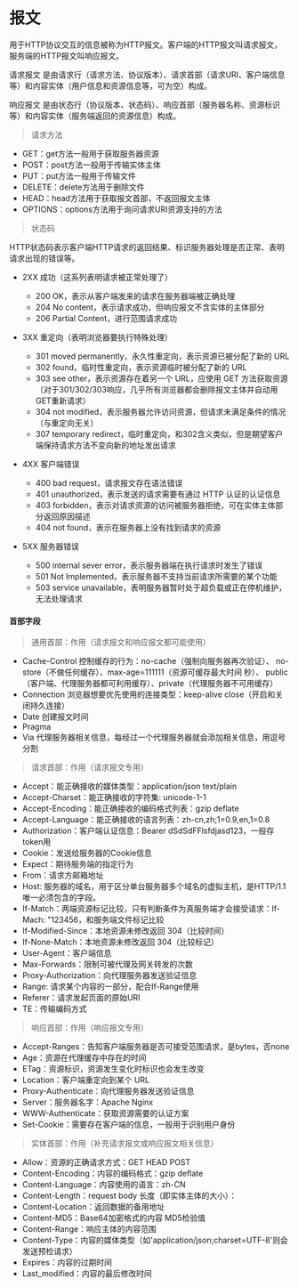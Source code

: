 # 报文
用于HTTP协议交互的信息被称为HTTP报文。客户端的HTTP报文叫请求报文，服务端的HTTP报文叫响应报文。

请求报文 是由请求行（请求方法、协议版本）、请求首部（请求URI、客户端信息等）和内容实体（用户信息和资源信息等，可为空）构成。

响应报文 是由状态行（协议版本、状态码）、响应首部（服务器名称、资源标识等）和内容实体（服务端返回的资源信息）构成。

> 请求方法
   
- GET：get方法一般用于获取服务器资源
- POST：post方法一般用于传输实体主体
- PUT：put方法一般用于传输文件
- DELETE：delete方法用于删除文件
- HEAD：head方法用于获取报文首部，不返回报文主体
- OPTIONS：options方法用于询问请求URI资源支持的方法


> 状态码

HTTP状态码表示客户端HTTP请求的返回结果、标识服务器处理是否正常、表明请求出现的错误等。

- 2XX 成功（这系列表明请求被正常处理了）
    - 200 OK，表示从客户端发来的请求在服务器端被正确处理
    - 204 No content，表示请求成功，但响应报文不含实体的主体部分
    - 206 	Partial Content，进行范围请求成功

- 3XX 重定向（表明浏览器要执行特殊处理）
    - 301 moved permanently，永久性重定向，表示资源已被分配了新的 URL
    - 302 found，临时性重定向，表示资源临时被分配了新的 URL
    - 303 see other，表示资源存在着另一个 URL，应使用 GET 方法获取资源（对于301/302/303响应，几乎所有浏览器都会删除报文主体并自动用GET重新请求）
    - 304 not modified，表示服务器允许访问资源，但请求未满足条件的情况（与重定向无关）
    - 307 temporary redirect，临时重定向，和302含义类似，但是期望客户端保持请求方法不变向新的地址发出请求

- 4XX 客户端错误
    - 400 bad request，请求报文存在语法错误
    - 401 unauthorized，表示发送的请求需要有通过 HTTP 认证的认证信息
    - 403 forbidden，表示对请求资源的访问被服务器拒绝，可在实体主体部分返回原因描述
    - 404 not found，表示在服务器上没有找到请求的资源


- 5XX 服务器错误
    - 500 internal sever error，表示服务器端在执行请求时发生了错误
    - 501 Not Implemented，表示服务器不支持当前请求所需要的某个功能
    - 503 service unavailable，表明服务器暂时处于超负载或正在停机维护，无法处理请求



#### 首部字段

> 通用首部：作用（请求报文和响应报文都可能使用）
   - Cache-Control 控制缓存的行为：no-cache（强制向服务器再次验证）、
                no-store（不做任何缓存）、max-age=111111（资源可缓存最大时间 秒）、
                public（客户端、代理服务器都可利用缓存）、private（代理服务器不可用缓存）
   - Connection 浏览器想要优先使用的连接类型：keep-alive close（开启和关闭持久连接）
   - Date 创建报文时间
   - Pragma
   - Via 代理服务器相关信息，每经过一个代理服务器就会添加相关信息，用逗号分割

> 请求首部：作用（请求报文专用）
   - Accept：能正确接收的媒体类型：application/json text/plain
   - Accept-Charset：能正确接收的字符集: unicode-1-1
   - Accept-Encoding：能正确接收的编码格式列表：gzip deflate
   - Accept-Language：能正确接收的语言列表：zh-cn,zh;1=0.9,en,1=0.8
   - Authorization：客户端认证信息：Bearer dSdSdFFlsfdjasd123，一般存token用
   - Cookie：发送给服务器的Cookie信息
   - Expect：期待服务端的指定行为
   - From：请求方邮箱地址
   - Host: 服务器的域名，用于区分单台服务器多个域名的虚拟主机，是HTTP/1.1唯一必须包含的字段。
   - If-Match：两端资源标记比较，只有判断条件为真服务端才会接受请求：If-Mach: "123456，和服务端文件标记比较
   - If-Modified-Since：本地资源未修改返回 304（比较时间）
   - If-None-Match：本地资源未修改返回 304（比较标记）
   - User-Agent：客户端信息
   - Max-Forwards：限制可被代理及网关转发的次数
   - Proxy-Authorization：向代理服务器发送验证信息
   - Range: 请求某个内容的一部分，配合If-Range使用
   - Referer：请求发起页面的原始URI
   - TE：传输编码方式
   
   
> 响应首部：作用（响应报文专用）
   - Accept-Ranges：告知客户端服务器是否可接受范围请求，是bytes，否none
   - Age：资源在代理缓存中存在的时间
   - ETag：资源标识，资源发生变化时标识也会发生改变
   - Location：客户端重定向到某个 URL
   - Proxy-Authenticate：向代理服务器发送验证信息
   - Server：服务器名字：Apache Nginx
   - WWW-Authenticate：获取资源需要的认证方案
   - Set-Cookie：需要存在客户端的信息，一般用于识别用户身份
   
   
> 实体首部：作用（补充请求报文或响应报文相关信息）

   - Allow：资源的正确请求方式：GET HEAD POST
   - Content-Encoding：内容的编码格式：gzip deflate
   - Content-Language：内容使用的语言：zh-CN
   - Content-Length：request body 长度（即实体主体的大小）：
   - Content-Location：返回数据的备用地址
   - Content-MD5：Base64加密格式的内容 MD5检验值
   - Content-Range：响应主体的内容范围
   - Content-Type：内容的媒体类型（如'application/json;charset=UTF-8'则会发送预检请求）
   - Expires：内容的过期时间
   - Last_modified：内容的最后修改时间

    

                


















